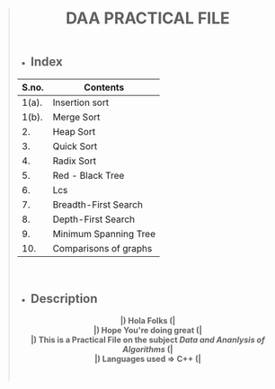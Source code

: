 > # **<div align="center">DAA PRACTICAL FILE</div>**
>
>```
>```
>
> - ## Index
><table>
><thead>
><tr>
>  <th>S.no.</th>
>  <th>Contents</th>
></tr>
></thead>
><tbody>
><tr>
>  <td>1(a).</td>
>  <td>Insertion sort</td>
></tr>
><tr>
> <td>1(b).</td>
>  <td>Merge Sort</td>
></tr>
><tr>
>  <td>2.</td>
>  <td>Heap Sort</td>
></tr>
><tr>
>  <td>3.</td>
>  <td>Quick Sort</td>
></tr>
><tr>
>  <td>4.</td>
>  <td>Radix Sort</td>
></tr>
><tr>
>  <td>5.</td>
>  <td>Red - Black Tree</td>
></tr>
><tr>
>  <td>6.</td>
>  <td>Lcs</td>
></tr>
><tr>
>  <td>7.</td>
>  <td>Breadth-First Search</td>
></tr>
><tr>
>  <td>8.</td>
>  <td>Depth-First Search</td>
></tr>
><tr>
>  <td>9.</td>
>  <td>Minimum Spanning Tree</td>
></tr>  
><tr>
>  <td>10.</td>
>  <td>Comparisons of graphs</td>
></tr>
></tbody>
></table>
>
><br>
>
> - ## Description
>
>**<div align="center">|) Hola Folks (|<br>
>|) Hope You're doing great (|<br>
>|) This is a Practical File on the subject _Data and Ananlysis of Algorithms_ (|<br>
>|) Languages used => C++ (|<br>
><br></div>**
>
>```
>```
